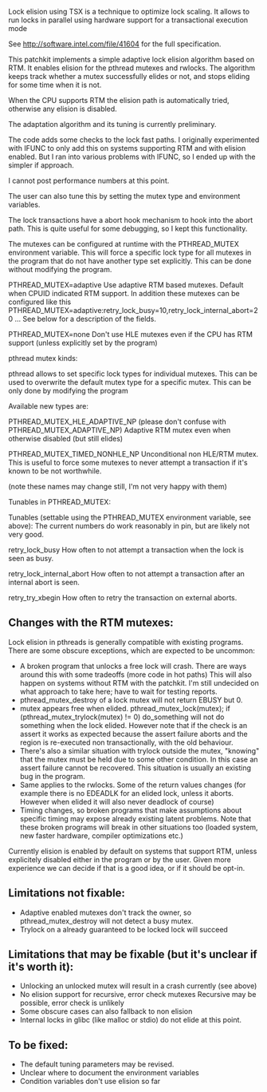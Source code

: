 
Lock elision using TSX is a technique to optimize lock scaling.
It allows to run locks in parallel using hardware support for
a transactional execution mode

See http://software.intel.com/file/41604 for the full
specification.

This patchkit implements a simple adaptive lock elision algorithm based
on RTM. It enables elision for the pthread mutexes and rwlocks.
The algorithm keeps track whether a mutex successfully elides or not,
and stops eliding for some time when it is not.

When the CPU supports RTM the elision path is automatically tried,
otherwise any elision is disabled.

The adaptation algorithm and its tuning is currently preliminary.

The code adds some checks to the lock fast paths. I originally experimented
with IFUNC to only add this on systems supporting RTM and with elision
enabled. But I ran into various problems with IFUNC, so I ended up with the
simpler if approach.

I cannot post performance numbers at this point.

The user can also tune this by setting the mutex type and environment
variables.

The lock transactions have a abort hook mechanism to hook into the abort
path. This is quite useful for some debugging, so I kept this
functionality.

The mutexes can be configured at runtime with the PTHREAD_MUTEX
environment variable.  This will force a specific lock type for all
mutexes in the program that do not have another type set explicitly.
This can be done without modifying the program.

PTHREAD_MUTEX=adaptive
Use adaptive RTM based mutexes. Default when CPUID indicated RTM support.
In addition these mutexes can be configured like this
PTHREAD_MUTEX=adaptive:retry_lock_busy=10,retry_lock_internal_abort=20 ...
See below for a description of the fields.

PTHREAD_MUTEX=none
Don't use HLE mutexes even if the CPU has RTM support (unless explicitly
set by the program)

pthread mutex kinds:

pthread allows to set specific lock types for individual mutexes. This
can be used to overwrite the default mutex type for a specific
mutex. This can be only done by modifying the program

Available new types are:

PTHREAD_MUTEX_HLE_ADAPTIVE_NP           (please don't confuse with PTHREAD_MUTEX_ADAPTIVE_NP)
Adaptive RTM mutex even when otherwise disabled (but still elides)

PTHREAD_MUTEX_TIMED_NONHLE_NP
Unconditional non HLE/RTM mutex. This is useful to force some mutexes to
never attempt a transaction if it's known to be not worthwhile.

(note these names may change still, I'm not very happy with them)

Tunables in PTHREAD_MUTEX:

Tunables (settable using the PTHREAD_MUTEX environment variable, see above):
The current numbers do work reasonably in pin, but are likely not very good.

retry_lock_busy
How often to not attempt a transaction when the lock is seen as busy.

retry_lock_internal_abort
How often to not attempt a transaction after an internal abort is seen.

retry_try_xbegin
How often to retry the transaction on external aborts.

Changes with the RTM mutexes:
-----------------------------
Lock elision in pthreads is generally compatible with existing programs.
There are some obscure exceptions, which are expected to be uncommon:

- A broken program that unlocks a free lock will crash.
  There are ways around this with some tradeoffs (more code in hot paths)
  This will also happen on systems without RTM with the patchkit.
  I'm still undecided on what approach to take here; have to wait for testing reports.
- pthread_mutex_destroy of a lock mutex will not return EBUSY but 0.
- mutex appears free when elided.
  pthread_mutex_lock(mutex);
  if (pthread_mutex_trylock(mutex) != 0) do_something
  will not do something when the lock elided.
  However note that if the check is an assert it works as expected because the
  assert failure aborts and the region is re-executed non transactionally,
  with the old behaviour.
- There's also a similar situation with trylock outside the mutex,
  "knowing" that the mutex must be held due to some other condition.
  In this case an assert failure cannot be recovered. This situation is
  usually an existing bug in the program.
- Same applies to the rwlocks. Some of the return values changes
  (for example there is no EDEADLK for an elided lock, unless it aborts.
   However when elided it will also never deadlock of course)
- Timing changes, so broken programs that make assumptions about specific timing
  may expose already existing latent problems.  Note that these broken programs will
  break in other situations too (loaded system, new faster hardware, compiler
  optimizations etc.)

Currently elision is enabled by default on systems that support RTM,
unless explicitely disabled either in the program or by the user.
Given more experience we can decide if that is a good idea, or if it
should be opt-in.

Limitations not fixable:
------------------------
- Adaptive enabled mutexes don't track the owner, so pthread_mutex_destroy
will not detect a busy mutex.
- Trylock on a already guaranteed to be locked lock will succeed

Limitations that may be fixable (but it's unclear if it's worth it):
-------------------------------------------------------------------
- Unlocking an unlocked mutex will result in a crash currently
(see above)
- No elision support for recursive, error check mutexes
Recursive may be possible, error check is unlikely
- Some obscure cases can also fallback to non elision
- Internal locks in glibc (like malloc or stdio) do not elide at this
  point.

To be fixed:
------------
- The default tuning parameters may be revised.
- Unclear where to document the environment variables
- Condition variables don't use elision so far

